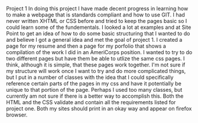 Project 1
	In doing this project I have made decent progress in learning how to make a webpage that is standards compliant and how to use GIT. I had never written XHTML or CSS before and tried to keep the pages basic so I could learn some of the fundementals. I looked a lot at examples and at Site Point to get an idea of how to do some basic structuring that I wanted to do and believe I got a general idea and met the goal of project 1. 
  I created a page for my resume and then a page for my porfolio that shows a compilation of the work I did in an AmeriCorps position. I wanted to try to do two different pages but have them be able to utlize the same css pages. I think, although it is simple, that these pages work together. I'm not sure if my structure will work once I want to try and do more complicated things, but I put in a number of classes with the idea that I could specifically reference certain parts of the pages in my css and have it potentially be unique to that portion of the page. Perhaps I used too many classes, but currently am not sure if there is a better way to accomplish this. 
  Both the HTML and the CSS validate and contain all the requirements listed for project one. Both my sites should print in an okay way and appear on firefox browser. 
 

